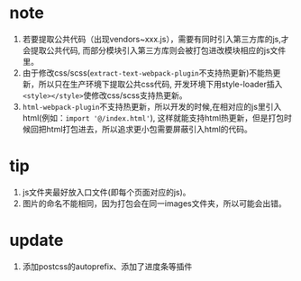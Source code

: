 # note
1. 若要提取公共代码（出现vendors~xxx.js），需要有同时引入第三方库的js,才会提取公共代码, 而部分模块引入第三方库则会被打包进改模块相应的js文件里。
2. 由于修改css/scss(`extract-text-webpack-plugin`不支持热更新)不能热更新，所以只在生产环境下提取公共css代码, 开发环境下用style-loader插入`<style></style>`使修改css/scss支持热更新。
3. `html-webpack-plugin`不支持热更新，所以开发的时候,在相对应的js里引入html(例如：`import '@/index.html'`), 这样就能支持html热更新，但是打包时候回把html打包进去，所以追求更小包需要屏蔽引入html的代码。


# tip
1. js文件夹最好放入口文件(即每个页面对应的js)。
3. 图片的命名不能相同，因为打包会在同一images文件夹，所以可能会出错。


# update
1. 添加postcss的autoprefix、添加了进度条等插件
